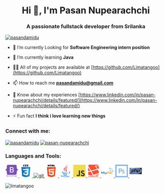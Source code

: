 <h1 align="center">Hi 👋, I'm Pasan Nupearachchi</h1>
<h3 align="center">A passionate fullstack developer from Srilanka</h3>

<p align="left"> <a href="https://twitter.com/pasandamidu" target="blank"><img src="https://img.shields.io/twitter/follow/pasandamidu?logo=twitter&style=for-the-badge" alt="pasandamidu" /></a> </p>

- 🔭 I’m currently Looking for **Software Engineering intern position**

- 🌱 I’m currently learning **Java**

- 👨‍💻 All of my projects are available at [https://github.com/Limatangoo](https://github.com/Limatangoo)

- 📫 How to reach me **pasandamidu@gmail.com**

- 📄 Know about my experiences [https://www.linkedin.com/in/pasan-nupearachchi/details/featured/](https://www.linkedin.com/in/pasan-nupearachchi/details/featured/)

- ⚡ Fun fact **I think i love learning new things**

<h3 align="left">Connect with me:</h3>
<p align="left">
<a href="https://twitter.com/pasandamidu" target="blank"><img align="center" src="https://raw.githubusercontent.com/rahuldkjain/github-profile-readme-generator/master/src/images/icons/Social/twitter.svg" alt="pasandamidu" height="30" width="40" /></a>
<a href="https://linkedin.com/in/pasan-nupearachchi" target="blank"><img align="center" src="https://raw.githubusercontent.com/rahuldkjain/github-profile-readme-generator/master/src/images/icons/Social/linked-in-alt.svg" alt="pasan-nupearachchi" height="30" width="40" /></a>
</p>

<h3 align="left">Languages and Tools:</h3>
<p align="left"> <a href="https://getbootstrap.com" target="_blank" rel="noreferrer"> <img src="https://raw.githubusercontent.com/devicons/devicon/master/icons/bootstrap/bootstrap-plain-wordmark.svg" alt="bootstrap" width="40" height="40"/> </a> <a href="https://www.w3schools.com/css/" target="_blank" rel="noreferrer"> <img src="https://raw.githubusercontent.com/devicons/devicon/master/icons/css3/css3-original-wordmark.svg" alt="css3" width="40" height="40"/> </a> <a href="https://git-scm.com/" target="_blank" rel="noreferrer"> <img src="https://www.vectorlogo.zone/logos/git-scm/git-scm-icon.svg" alt="git" width="40" height="40"/> </a> <a href="https://www.w3.org/html/" target="_blank" rel="noreferrer"> <img src="https://raw.githubusercontent.com/devicons/devicon/master/icons/html5/html5-original-wordmark.svg" alt="html5" width="40" height="40"/> </a> <a href="https://www.java.com" target="_blank" rel="noreferrer"> <img src="https://raw.githubusercontent.com/devicons/devicon/master/icons/java/java-original.svg" alt="java" width="40" height="40"/> </a> <a href="https://developer.mozilla.org/en-US/docs/Web/JavaScript" target="_blank" rel="noreferrer"> <img src="https://raw.githubusercontent.com/devicons/devicon/master/icons/javascript/javascript-original.svg" alt="javascript" width="40" height="40"/> </a> <a href="https://laravel.com/" target="_blank" rel="noreferrer"> <img src="https://raw.githubusercontent.com/devicons/devicon/master/icons/laravel/laravel-plain-wordmark.svg" alt="laravel" width="40" height="40"/> </a> <a href="https://www.mysql.com/" target="_blank" rel="noreferrer"> <img src="https://raw.githubusercontent.com/devicons/devicon/master/icons/mysql/mysql-original-wordmark.svg" alt="mysql" width="40" height="40"/> </a> <a href="https://www.photoshop.com/en" target="_blank" rel="noreferrer"> <img src="https://raw.githubusercontent.com/devicons/devicon/master/icons/photoshop/photoshop-line.svg" alt="photoshop" width="40" height="40"/> </a> <a href="https://www.php.net" target="_blank" rel="noreferrer"> <img src="https://raw.githubusercontent.com/devicons/devicon/master/icons/php/php-original.svg" alt="php" width="40" height="40"/> </a> </p>

<p><img align="center" src="https://github-readme-stats.vercel.app/api/top-langs?username=limatangoo&show_icons=true&locale=en&layout=compact" alt="limatangoo" /></p>
